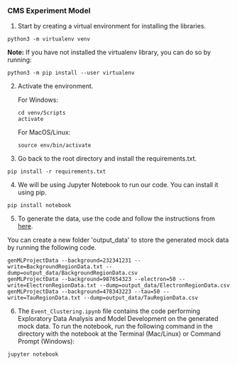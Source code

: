 ### CMS Experiment Model

1. Start by creating a virtual environment for installing the libraries.

```python3 -m virtualenv venv```

**Note:** If you have not installed the virtualenv library, you can do so by running:

```python3 -m pip install --user virtualenv```

2. Activate the environment.

	For Windows:

	```
	cd venv/Scripts
	activate
	```

	For MacOS/Linux:

	```source env/bin/activate```

3. Go back to the root directory and install the requirements.txt.

```pip install -r requirements.txt```

4. We will be using Jupyter Notebook to run our code. You can install it using pip.

```pip install notebook```

5. To generate the data, use the code and follow the instructions from [here](https://github.com/SridharaDasu/CMSMLProjectData).

You can create a new folder 'output_data' to store the generated mock data by running the following code.

```
genMLProjectData --background=232341231 --write=BackgroundRegionData.txt --dump=output_data/BackgroundRegionData.csv
genMLProjectData --background=987654323 --electron=50 --write=ElectronRegionData.txt --dump=output_data/ElectronRegionData.csv
genMLProjectData --background=478343223 --tau=50 --write=TauRegionData.txt --dump=output_data/TauRegionData.csv
```

6. The `Event_Clustering.ipynb` file contains the code performing Exploratory Data Analysis and Model Development on the generated mock data.
To run the notebook, run the following command in the directory with the notebook at the Terminal (Mac/Linux) or Command Prompt (Windows):

```jupyter notebook```
